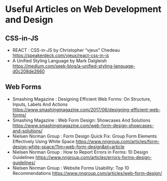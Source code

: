 # Useful Articles on Web Development and Design

## CSS-in-JS

* REACT : CSS-in-JS by  Christopher “vjeux” Chedeau
https://speakerdeck.com/vjeux/react-css-in-js
* A Unified Styling Language by Mark Dalgleish
https://medium.com/seek-blog/a-unified-styling-language-d0c208de2660

## Web Forms

* Smashing Magazine : Designing Efficient Web Forms: On Structure, Inputs, Labels And Actions
https://www.smashingmagazine.com/2017/06/designing-efficient-web-forms/
* Smashing Magazine : Web Form Design: Showcases And Solutions
https://www.smashingmagazine.com/web-form-design-showcases-and-solutions/
* Nielsen Norman Group : Form Design Quick Fix: Group Form Elements Effectively Using White Space
https://www.nngroup.com/articles/form-design-white-space/?lm=web-form-design&pt=article
* Nielsen Norman Group : How to Report Errors in Forms: 10 Design Guidelines
https://www.nngroup.com/articles/errors-forms-design-guidelines/
* Nielsen Norman Group : Website Forms Usability: Top 10 Recommendations
https://www.nngroup.com/articles/web-form-design/
